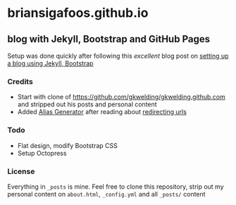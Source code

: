 briansigafoos.github.io
=======================

## blog with Jekyll, Bootstrap and GitHub Pages

Setup was done quickly after following this *excellent* blog post on
[setting up a blog using Jekyll, Bootstrap](http://in-the-attic.com/2013/01/04/building-a-blog-using-jekyll-bootstrap-and-github-pages-a-beginners-guide/)

### Credits

- Start with clone of https://github.com/gkwelding/gkwelding.github.com and stripped out his posts and personal content
- Added [Alias Generator](https://github.com/tsmango/jekyll_alias_generator) after reading about [redirecting urls](http://rawsyntax.com/blog/blogging-on-jekyll-url-redirects/)

### Todo

- Flat design, modify Bootstrap CSS
- Setup Octopress



### License

Everything in `_posts` is mine.
Feel free to clone this repository, strip out my personal content on `about.html`, `_config.yml` and all `_posts/` content




